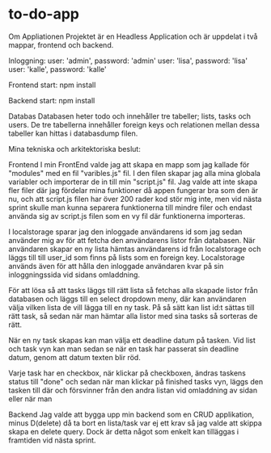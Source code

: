 # to-do-app
Om Appliationen
Projektet är en Headless Application och är uppdelat i två mappar, frontend och backend.

Inloggning: user: 'admin', password: 'admin' user: 'lisa', password: 'lisa' user: 'kalle', password: 'kalle'

Frontend
start: npm install

Backend
start: npm install

Databas
Databasen heter todo och innehåller tre tabeller; lists, tasks och users. De tre tabellerna innehåller foreign keys och relationen mellan dessa tabeller kan hittas i databasdump filen.

Mina tekniska och arkitektoriska beslut:

Frontend
I min FrontEnd valde jag att skapa en mapp som jag kallade för "modules" med en fil "varibles.js" fil. I den filen skapar jag alla mina globala variabler och importerar de in till min "script.js" fil. Jag valde att inte skapa fler
filer där jag fördelar mina funktioner då appen fungerar bra som den är nu, och att script.js filen har över 200 rader kod stör mig inte, men vid nästa sprint skulle man kunna separera funktionerna till mindre filer och endast använda sig av script.js filen som en vy fil där funktionerna importeras. 

I localstorage sparar jag den inloggade användarens id som jag sedan använder mig av för att fetcha den användarens listor från databasen. När användaren skapar en ny lista hämtas användarens id från localstorage och läggs till till user_id som finns på lists som en foreign key. Localstorage används även för att hålla den inloggade användaren kvar på sin inloggningssida vid sidans omladdning.

För att lösa så att tasks läggs till rätt lista så fetchas alla skapade listor från databasen och läggs till en select dropdown meny, där kan användaren välja vilken lista de vill lägga till en ny task. På så sätt kan list id:t sättas till rätt task, så sedan när man hämtar alla listor med sina tasks så sorteras de rätt.

När en ny task skapas kan man välja ett deadline datum på tasken. Vid list och task vyn kan man sedan se när en task har passerat sin deadline datum, genom att datum texten blir röd.

Varje task har en checkbox, när klickar på checkboxen, ändras taskens status till "done" och sedan när man klickar på finished tasks vyn, läggs den tasken till där och försvinner från den andra listan vid omladdning av sidan eller när man

Backend
Jag valde att bygga upp min backend som en CRUD applikation, minus D(delete) då ta bort en lista/task var ej ett krav så jag valde att skippa skapa en delete query. Dock är detta något som enkelt kan tilläggas i framtiden vid nästa sprint.
